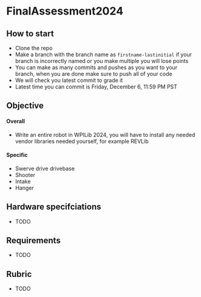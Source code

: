 # FinalAssessment2024
## How to start
- Clone the repo
- Make a branch with the branch name as ```firstname-lastinitial``` if your branch is incorrectly named or you make multiple you will lose points
- You can make as many commits and pushes as you want to your branch, when you are done make sure to push all of your code
- We will check you latest commit to grade it
- Latest time you can commit is Friday, December 6, 11:59 PM PST
## Objective
#### Overall
- Write an entire robot in WPILib 2024, you will have to install any needed vendor libraries needed yourself, for example REVLib
#### Specific
- Swerve drive drivebase
- Shooter
- Intake
- Hanger
## Hardware specifciations
- TODO
## Requirements
- TODO
## Rubric
- TODO
